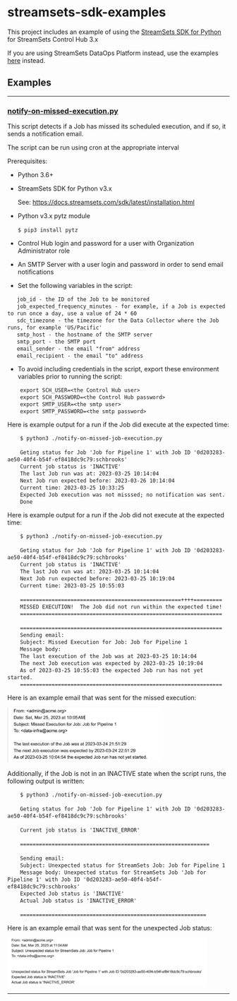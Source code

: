 # streamsets-sdk-examples

This project includes an example of using the [StreamSets SDK for Python](https://docs.streamsets.com/sdk/latest/index.html) for StreamSets Control Hub 3.x

If you are using StreamSets DataOps Platform instead, use the examples [here](https://github.com/onefoursix/streamsets-dataops-sdk-examples) instead.

## Examples

<hr/>

### [notify-on-missed-execution.py](python/notify-on-missed-execution.py)

This script detects if a Job has missed its scheduled execution, and if so,
it sends a notification email.  

The script can be run using cron at the appropriate interval 

Prerequisites:

 - Python 3.6+

 - StreamSets SDK for Python v3.x
 
   See: https://docs.streamsets.com/sdk/latest/installation.html

 - Python v3.x pytz module
 
    <code>$ pip3  install pytz</code>

 - Control Hub login and password for a user with Organization Administrator role

 - An SMTP Server with a user login and password in order to send email notifications

 - Set the following variables in the script:
 ````
    job_id - the ID of the Job to be monitored
    job_expected_frequency_minutes - for example, if a Job is expected to run once a day, use a value of 24 * 60
    sdc_timezone - the timezone for the Data Collector where the Job runs, for example 'US/Pacific'
    smtp_host - the hostname of the SMTP server
    smtp_port - the SMTP port
    email_sender - the email "from" address
    email_recipient - the email "to" address
````

 - To avoid including credentials in the script, export these environment variables
   prior to running the script:
````
    export SCH_USER=<the Control Hub user>
    export SCH_PASSWORD=<the Control Hub password>
    export SMTP_USER=<the smtp user>
    export SMTP_PASSWORD=<the smtp password>
````

Here is example output for a run if the Job did execute at the expected time:

````
    $ python3 ./notify-on-missed-job-execution.py

    Geting status for Job 'Job for Pipeline 1' with Job ID '0d203283-ae50-40f4-b54f-ef8418dc9c79:schbrooks'
    Current job status is 'INACTIVE'
    The last Job run was at: 2023-03-25 10:14:04
    Next Job run expected before: 2023-03-26 10:14:04
    Current time: 2023-03-25 10:33:25
    Expected Job execution was not misssed; no notification was sent.
    Done
````

Here is example output for a run if the Job did not execute at the expected time:
````
    $ python3 ./notify-on-missed-job-execution.py

    Geting status for Job 'Job for Pipeline 1' with Job ID '0d203283-ae50-40f4-b54f-ef8418dc9c79:schbrooks'
    Current job status is 'INACTIVE'
    The last Job run was at: 2023-03-25 10:14:04
    Next Job run expected before: 2023-03-25 10:19:04
    Current time: 2023-03-25 10:55:03

    ===================================================++++=========
    MISSED EXECUTION!  The Job did not run within the expected time!
    ================================================================

    ================================================================
    Sending email:
    Subject: Missed Execution for Job: Job for Pipeline 1
    Message body:
    The last execution of the Job was at 2023-03-25 10:14:04
    The next Job execution was expected by 2023-03-25 10:19:04
    As of 2023-03-25 10:55:03 the expected Job run has not yet started.
    ================================================================
````

Here is an example email that was sent for the missed execution:

<img src="images/missed-execution-email.png" alt="missed execution email" width="70%">


Additionally, if the Job is not in an INACTIVE state when the script runs, the following output is written:
````
    $ python3 ./notify-on-missed-job-execution.py

    Geting status for Job 'Job for Pipeline 1' with Job ID '0d203283-ae50-40f4-b54f-ef8418dc9c79:schbrooks'

    Current job status is 'INACTIVE_ERROR'

    ============================================================

    Sending email:
    Subject: Unexpected status for StreamSets Job: Job for Pipeline 1
    Message body: Unexpected status for StreamSets Job 'Job for Pipeline 1' with Job ID '0d203283-ae50-40f4-b54f-ef8418dc9c79:schbrooks'
    Expected Job status is 'INACTIVE'
    Actual Job status is 'INACTIVE_ERROR'

    ===========================================================
````
Here is an example email that was sent for the unexpected Job status:

<img src="images/unexpected-status-email.png" alt="unexpected status email" width="90%">



<hr/>

